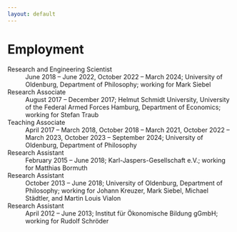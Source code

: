 ```yaml
---
layout: default
---
```


# Employment

<dl>
   <dt>Research and Engineering Scientist</dt>
      <dd>June 2018 – June 2022, October 2022 – March 2024; University of Oldenburg, Department of Philosophy; working for Mark Siebel</dd>
   <dt>Research Associate</dt>
      <dd>August 2017 – December 2017; Helmut Schmidt University, University of the Federal Armed Forces Hamburg, Department of Economics; working for Stefan Traub</dd>
   <dt>Teaching Associate</dt>
      <dd>April 2017 – March 2018, October 2018 – March 2021, October 2022 – March 2023, October 2023 – September 2024; University of Oldenburg, Department of Philosophy</dd>
   <dt>Research Assistant</dt>
      <dd>February 2015 – June 2018; Karl-Jaspers-Gesellschaft e.V.; working for Matthias Bormuth</dd>
   <dt>Research Assistant</dt>
      <dd>October 2013 – June 2018; University of Oldenburg, Department of Philosophy; working for Johann Kreuzer, Mark Siebel, Michael Städtler, and Martin Louis Vialon</dd>
   <dt>Research Assistant</dt>
      <dd>April 2012 – June 2013; Institut für Ökonomische Bildung gGmbH; working for Rudolf Schröder</dd>
</dl>
